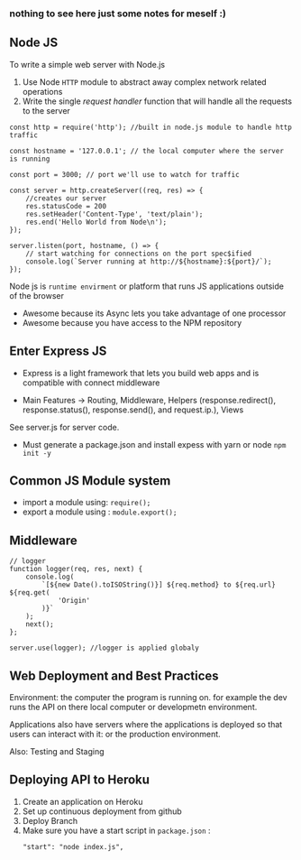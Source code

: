 ### nothing to see here just some notes for meself :) 

##    Node JS


To write a simple web server with Node.js 
1. Use Node `HTTP` module to abstract away complex network related operations
2. Write the single *request handler* function that will handle all the requests to the server

```
const http = require('http'); //built in node.js module to handle http traffic

const hostname = '127.0.0.1'; // the local computer where the server is running

const port = 3000; // port we'll use to watch for traffic 

const server = http.createServer((req, res) => {
    //creates our server
    res.statusCode = 200
    res.setHeader('Content-Type', 'text/plain'); 
    res.end('Hello World from Node\n');
});

server.listen(port, hostname, () => {
    // start watching for connections on the port spec$ified
    console.log(`Server running at http://${hostname}:${port}/`);
});

```
Node js is `runtime envirment` or platform that runs JS applications outside of the browser
- Awesome because its Async lets you take advantage of one processor
- Awesome because you have access to the NPM repository 


## Enter Express JS  
 - Express is a light framework that lets you build web apps and is compatible with connect middleware

- Main Features -> Routing, Middleware, Helpers (response.redirect(), response.status(), response.send(), and request.ip.), Views

See server.js for server code.  
- Must generate a package.json and install expess with yarn or node `npm init -y`

## Common JS Module system
- import a module using: `require();`
- export a module using : `module.export();`

## Middleware 
```
// logger
function logger(req, res, next) {
    console.log(
        `[${new Date().toISOString()}] ${req.method} to ${req.url} ${req.get(
            'Origin'
        )}`
    );
    next();
};

server.use(logger); //logger is applied globaly
```
## Web Deployment and Best Practices 

Environment: the computer the program is running on. for example the dev runs the API on there local computer or developmetn environment.

Applications also have servers where the applications is deployed so that users can interact with it: or the production environment.

Also: Testing and Staging

## Deploying API to Heroku
1. Create an application on Heroku
2. Set up continuous deployment from github
3. Deploy Branch
4. Make sure you have a start script in `package.json` :
    ```
    "start": "node index.js",  
    ```

